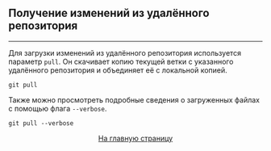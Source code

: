## Получение изменений из удалённого репозитория
---

Для загрузки изменений из удалённого репозитория используется параметр `pull`. Он скачивает копию текущей ветки с указанного удалённого репозитория и объединяет её с локальной копией.

```bash-
git pull
```

Также можно просмотреть подробные сведения о загруженных файлах с помощью флага `--verbose`.

```bash-
git pull --verbose
```
[<center>На главную страницу</center>](../readme.md)